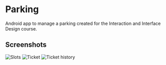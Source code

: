 # Parking

Android app to manage a parking created for the Interaction and Interface Design course.

## Screenshots
![](http://imgur.com/iOxZP1Am.png "Slots")
![](http://imgur.com/s9Rs8Xum.png "Ticket")
![](http://i.imgur.com/xXzwz7tm.png "Ticket history")
